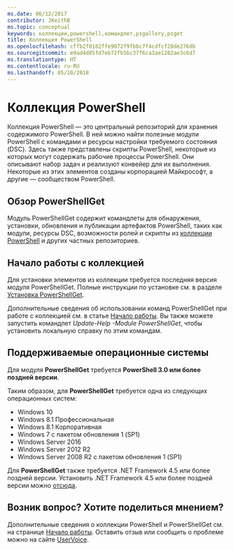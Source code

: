 ```yaml
---
ms.date: 06/12/2017
contributor: JKeithB
ms.topic: conceptual
keywords: коллекции,powershell,командлет,psgallery,psget
title: Коллекция PowerShell
ms.openlocfilehash: cffb2f0182ffe9072f9fbbc7f4cdfcf28de276db
ms.sourcegitcommit: e9ad4d85fd7eb72fb5bc37f6ca3ae1282ae3c6d7
ms.translationtype: HT
ms.contentlocale: ru-RU
ms.lasthandoff: 05/10/2018
---
```

# <a name="the-powershell-gallery"></a>Коллекция PowerShell

Коллекция PowerShell — это центральный репозиторий для хранения содержимого PowerShell. В ней можно найти полезные модули PowerShell с командами и ресурсы настройки требуемого состояния (DSC).
Здесь также представлены скрипты PowerShell, некоторые из которых могут содержать рабочие процессы PowerShell. Они описывают набор задач и реализуют конвейер для их выполнения. Некоторые из этих элементов созданы корпорацией Майкрософт, а другие — сообществом PowerShell.

## <a name="powershellget-overview"></a>Обзор PowerShellGet

Модуль PowerShellGet содержит командлеты для обнаружения, установки, обновления и публикации артефактов PowerShell, таких как модули, ресурсы DSC, возможности ролей и скрипты из [коллекции PowerShell](https://www.PowerShellGallery.com) и других частных репозиториев.

## <a name="getting-started-with-the-gallery"></a>Начало работы с коллекцией

Для установки элементов из коллекции требуется последняя версия модуля PowerShellGet.
Полные инструкции по установке см. в разделе [Установка PowerShellGet](installing-psget.md).

Дополнительные сведения об использовании команд PowerShellGet при работе с коллекцией см. в статье [Начало работы](getting-started.md). Вы также можете запустить командлет *Update-Help -Module PowerShellGet*, чтобы установить локальную справку по этим командам.

## <a name="supported-operating-systems"></a>Поддерживаемые операционные системы

Для модуля **PowerShellGet** требуется **PowerShell 3.0 или более поздней версии**.

Таким образом, для **PowerShellGet** требуется одна из следующих операционных систем:

- Windows 10
- Windows 8.1 Профессиональная
- Windows 8.1 Корпоративная
- Windows 7 с пакетом обновления 1 (SP1)
- Windows Server 2016
- Windows Server 2012 R2
- Windows Server 2008 R2 с пакетом обновления 1 (SP1)

Для **PowerShellGet** также требуется .NET Framework 4.5 или более поздней версии. Установить .NET Framework 4.5 или более поздней версии можно [отсюда](https://msdn.microsoft.com/library/5a4x27ek.aspx).

## <a name="got-a-question-have-feedback"></a>Возник вопрос? Хотите поделиться мнением?

Дополнительные сведения о коллекции PowerShell и PowerShellGet см. на странице [Начало работы](getting-started.md). Оставить отзыв или сообщить о проблеме можно на сайте [UserVoice](http://windowsserver.uservoice.com/forums/301869-powershell).